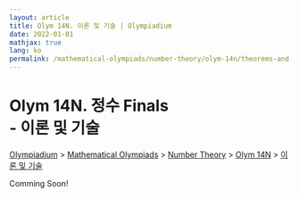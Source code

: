 ```yaml
---
layout: article
title: Olym 14N. 이론 및 기술 | Olympiadium
date: 2022-01-01
mathjax: true
lang: ko
permalink: /mathematical-olympiads/number-theory/olym-14n/theorems-and-techniques/
---
```

# Olym 14N. 정수 Finals <br> <ssup> - 이론 및 기술</ssup>

<a href="{{ site.homeurl }}">Olympiadium</a> > <a href="{{ site.homeurl }}mathematical-olympiads/">Mathematical Olympiads</a> > <a href="{{ site.homeurl }}mathematical-olympiads/number-theory/">Number Theory</a> > <a href="{{ site.homeurl }}mathematical-olympiads/number-theory/olym-14n/">Olym 14N</a> > <a href="{{ site.homeurl }}mathematical-olympiads/number-theory/olym-14n/theorems-and-techniques/">이론 및 기술</a>

Comming Soon!
